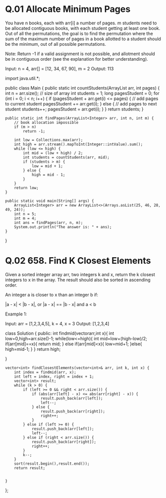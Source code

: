 
# Q.01 Allocate Minimum Pages
You have n books, each with arr[i] a number of pages. m students need to be allocated contiguous books, with each student getting at least one book.
Out of all the permutations, the goal is to find the permutation where the sum of the maximum number of pages in a book allotted to a student should be the minimum, out of all possible permutations.

Note: Return -1 if a valid assignment is not possible, and allotment should be in contiguous order (see the explanation for better understanding).

Input: n = 4, arr[] = [12, 34, 67, 90], m = 2
Output: 113



import java.util.*;

public class Main {
    public static int countStudents(ArrayList<Integer> arr, int pages) {
        int n = arr.size(); // size of array
        int students = 1;
        long pagesStudent = 0;
        for (int i = 0; i < n; i++) {
            if (pagesStudent + arr.get(i) <= pages) {
                // add pages to current student
                pagesStudent += arr.get(i);
            } else {
                // add pages to next student
                students++;
                pagesStudent = arr.get(i);
            }
        }
        return students;
    }

    public static int findPages(ArrayList<Integer> arr, int n, int m) {
        // book allocation impossible
        if (m > n)
            return -1;

        int low = Collections.max(arr);
        int high = arr.stream().mapToInt(Integer::intValue).sum();
        while (low <= high) {
            int mid = (low + high) / 2;
            int students = countStudents(arr, mid);
            if (students > m) {
                low = mid + 1;
            } else {
                high = mid - 1;
            }
        }
        return low;
    }

    public static void main(String[] args) {
        ArrayList<Integer> arr = new ArrayList<>(Arrays.asList(25, 46, 28, 49, 24));
        int n = 5;
        int m = 4;
        int ans = findPages(arr, n, m);
        System.out.println("The answer is: " + ans);
    }
}


# Q.02  658. Find K Closest Elements
Given a sorted integer array arr, two integers k and x, return the k closest integers to x in the array. The result should also be sorted in ascending order.

An integer a is closer to x than an integer b if:

|a - x| < |b - x|, or
|a - x| == |b - x| and a < b
 

Example 1:

Input: arr = [1,2,3,4,5], k = 4, x = 3
Output: [1,2,3,4]

class Solution {
public:
int findmid(vector<int>arr,int x){
     int low=0,high=arr.size()-1;
        while(low<=high){
            int mid=low+(high-low)/2;
            if(arr[mid]==x){
                return mid;
            } else if(arr[mid]<x){
                low=mid+1;
            }else{
                high=mid-1;
            }
        }
        return high;

}

    vector<int> findClosestElements(vector<int>& arr, int k, int x) {
        int index = findmid(arr, x);
        int left = index, right = index + 1;
        vector<int> result;
        while (k > 0) {
            if (left >= 0 && right < arr.size()) {
                if (abs(arr[left] - x) <= abs(arr[right] - x)) {
                    result.push_back(arr[left]);
                    left--;
                } else {
                    result.push_back(arr[right]);
                    right++;
                }
            } else if (left >= 0) {
                result.push_back(arr[left]);
                left--;
            } else if (right < arr.size()) {
                result.push_back(arr[right]);
                right++;
            }
            k--;
        }
        sort(result.begin(),result.end());
        return result;
       
        
    }
};



